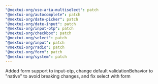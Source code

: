 ```yaml
---
"@nextui-org/use-aria-multiselect": patch
"@nextui-org/autocomplete": patch
"@nextui-org/date-picker": patch
"@nextui-org/date-input": patch
"@nextui-org/input-otp": patch
"@nextui-org/checkbox": patch
"@nextui-org/select": patch
"@nextui-org/input": patch
"@nextui-org/radio": patch
"@nextui-org/form": patch
"@nextui-org/system": patch
---
```


Added form support to input-otp, change default validationBehavior to "native" to avoid breaking changes, and fix select with form
